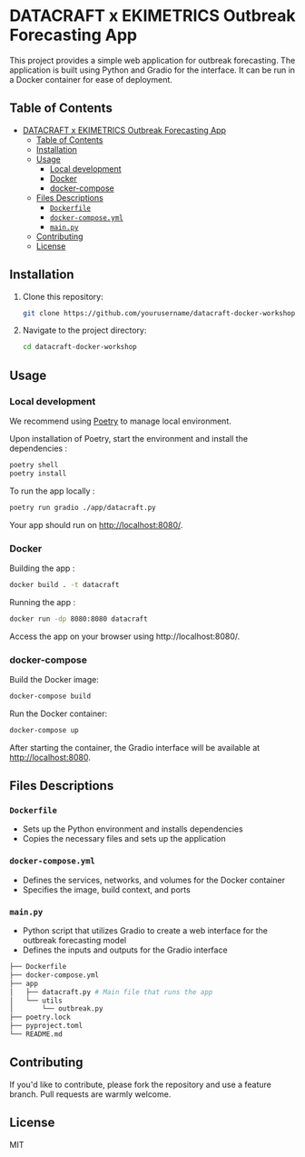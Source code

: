 # DATACRAFT x EKIMETRICS Outbreak Forecasting App

This project provides a simple web application for outbreak forecasting. The application is built using Python and Gradio for the interface. It can be run in a Docker container for ease of deployment.

## Table of Contents

- [DATACRAFT x EKIMETRICS Outbreak Forecasting App](#datacraft-x-ekimetrics-outbreak-forecasting-app)
  - [Table of Contents](#table-of-contents)
  - [Installation](#installation)
  - [Usage](#usage)
    - [Local development](#local-development)
    - [Docker](#docker)
    - [docker-compose](#docker-compose)
  - [Files Descriptions](#files-descriptions)
    - [`Dockerfile`](#dockerfile)
    - [`docker-compose.yml`](#docker-composeyml)
    - [`main.py`](#mainpy)
  - [Contributing](#contributing)
  - [License](#license)

## Installation

1. Clone this repository:

   ``` sh
   git clone https://github.com/yourusername/datacraft-docker-workshop.git
   ```

2. Navigate to the project directory:

   ``` sh
   cd datacraft-docker-workshop
   ```

## Usage

### Local development

We recommend using [Poetry](https://python-poetry.org/) to manage local environment.

Upon installation of Poetry, start the environment and install the dependencies :

``` sh
poetry shell
poetry install
```

To run the app locally :

``` sh
poetry run gradio ./app/datacraft.py
```

Your app should run on <http://localhost:8080/>.

### Docker

Building the app :

``` sh
docker build . -t datacraft
```

Running the app :

``` sh
docker run -dp 8080:8080 datacraft
```
Access the app on your browser using http://localhost:8080/.

### docker-compose

Build the Docker image:

``` sh
docker-compose build
```

Run the Docker container:

``` sh
docker-compose up
```

After starting the container, the Gradio interface will be available at [http://localhost:8080](http://localhost:8080).

## Files Descriptions

### `Dockerfile`

- Sets up the Python environment and installs dependencies
- Copies the necessary files and sets up the application

### `docker-compose.yml`

- Defines the services, networks, and volumes for the Docker container
- Specifies the image, build context, and ports

### `main.py`

- Python script that utilizes Gradio to create a web interface for the outbreak forecasting model
- Defines the inputs and outputs for the Gradio interface

``` sh
├── Dockerfile
├── docker-compose.yml
├── app
│   ├── datacraft.py # Main file that runs the app
│   └── utils
│       └── outbreak.py
├── poetry.lock
├── pyproject.toml
└── README.md
```

## Contributing

If you'd like to contribute, please fork the repository and use a feature branch. Pull requests are warmly welcome.

## License

MIT
